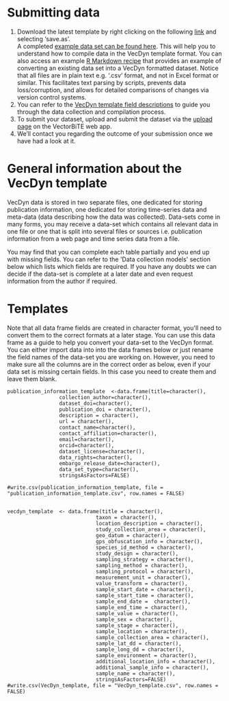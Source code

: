# Submitting data

1. Download the latest template by right clicking on the following [link](https://raw.githubusercontent.com/vectorbite/VectorBiteDataPlatform/master/static/Documentation/VecDyn/Template%26Scripts/VecDyn_template.csv) and selecting ‘save.as’.  
   A completed [example data set can be found here](https://raw.githubusercontent.com/vectorbite/VectorBiteDataPlatform/master/static/Documentation/VecDyn/Examples/ManateeCountyMosquitoMonitoring/vecdyn_manatee_county_aedes_aegypti.csv). This will help you to understand how to compile data in the VecDyn template format. You can also access an example [R Markdown recipe](https://raw.githubusercontent.com/vectorbite/VectorBiteDataPlatform/master/static/Documentation/VecDyn/Examples/ManateeCountyMosquitoMonitoring/ManateeCountryMosquitoMonitoring.Rmd) that provides an example of converting an existing data set into a VecDyn formatted dataset. Notice that all files are in plain text e.g. ‘.csv’ format, and not in Excel format or similar. This facilitates text parsing by scripts, prevents data loss/corruption, and allows for detailed comparisons of changes via version control
   systems.
2. You can refer to the [VecDyn template field descriptions](#vecdyn-template-field-descriptions) to guide you through the data collection and compilation process.
3. To submit your dataset, upload and submit the dataset via the [upload page](http://vectorbyte.org/default/submit_data) on the VectorBiTE web app.
4. We’ll contact you regarding the outcome of your submission once we have had a look at it.


# General information about the VecDyn template

VecDyn data is stored in two separate files, one dedicated for storing publication information,  one dedicated for storing time-series data and meta-data (data describing how the data was collected).  Data-sets come in many forms, you may receive a data-set which contains all relevant data in one file or one that is split into several files or sources i.e. publication information from a web page and time series data from a file.

You may find that you can complete each table partially and you end up with missing fields. You can refer to the 'Data collection models' section below which lists which fields are required.  If you have any doubts we can decide if the data-set is complete at a later date and even request information from the author if required.

# Templates

Note that all data frame fields are created in character format,  you'll need to convert them to the correct formats at a later stage. You can use this data frame as a guide to help you convert your data-set to the VecDyn format. You can either import data into into the data frames below or just rename the field names of the data-set you are working on.  However,  you need to make sure all the columns are in the correct order as below,  even if your data set is missing certain fields. In this case you need to create them  and leave them blank.

```{r}
publication_information_template  <-data.frame(title=character(),
                 collection_author=character(),
                 dataset_doi=character(),
                 publication_doi = character(),
                 description = character(),
                 url = character(),
                 contact_name=character(),
                 contact_affiliation=character(),
                 email=character(),
                 orcid=character(),
                 dataset_license=character(),
                 data_rights=character(),
                 embargo_release_date=character(),
                 data_set_type=character(),
                 stringsAsFactors=FALSE)

#write.csv(publication_information_template, file = "publication_information_template.csv", row.names = FALSE)

```

```{r}

vecdyn_template  <- data.frame(title = character(),
                             taxon = character(),
                             location_description = character(),
                             study_collection_area = character(),
                             geo_datum = character(),
                             gps_obfuscation_info = character(),
                             species_id_method = character(),
                             study_design = character(),
                             sampling_strategy = character(),
                             sampling_method = character(),
                             sampling_protocol = character(),
                             measurement_unit = character(),
                             value_transform = character(),
                             sample_start_date = character(),
                             sample_start_time = character(),
                             sample_end_date =  character(),
                             sample_end_time = character(),
                             sample_value = character(),
                             sample_sex = character(),
                             sample_stage = character(),
                             sample_location = character(),
                             sample_collection_area = character(),
                             sample_lat_dd = character(),
                             sample_long_dd = character(),
                             sample_environment = character(),
                             additional_location_info = character(),
                             additional_sample_info = character(),
                             sample_name = character(),
                             stringsAsFactors=FALSE)
#write.csv(VecDyn_template, file = "VecDyn_template.csv", row.names = FALSE)

```
